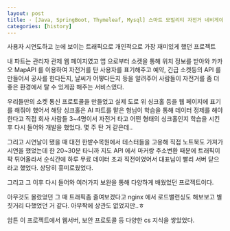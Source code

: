 ```yaml
---
layout: post
title: · [Java, SpringBoot, Thymeleaf, Mysql] 스마트 모빌리티 자전거 네비게이션 관제 웹 개발
categories: [history]
---
```


사용자 시연도하고 눈에 보이는 트래픽으로 개인적으로 가장 재미있게 했던 프로젝트   
   
내 파트는 관리자 관제 웹 페이지였고 앱 으로부터 소켓을 통해 위치 정보를 받아와 카카오 MapAPI 를 이용하여 자전거를 탄 사용자를 표기해주고 예약, 긴급 소켓등의 API 를 만들어서 공사를 한다든지, 날씨가 어떻다든지 등을 알려주어 사람들이 자전거를 좀 더 좋은 환경에서 탈 수 있게끔 해주는 서비스였다.

우리들만의 소켓 통신 프로토콜을 만들었고 실제 도로 위 싱크홀 등을 웹 페이지에 표기를 해줘야 했어서 해당 싱크홀은 AI 파트를 맡은 형님이 학습을 통해 데이터 정제를 해야한다고 직접 회사 사람들 3~4명이서 자전거 타고 어떤 형태의 싱크홀인지 학습을 시킨 후 다시 들어와 개발을 했었다. 몇 주 탄 거 같은데.. 

그리고 시연날이 됐을 때 대전 한밭수목원에서 테스터들을 고용해 직접 노트북도 가져가 시연을 했었는데 한 20~30분 타니까 지도 API 에서 마커랑 주소변환 때문에 트래픽이 팍 튀어올라서 순식간에 하루 무료 데이터 초과 직전이였어서 대표님이 빨리 서버 닫으라고 했었다. 상당히 흥미로웠었다.   

그리고 그 이후 다시 들어와 여러가지 보완을 통해 다양하게 배웠었던 프로젝트이다.   

아무것도 몰랐었던 그 때 트래픽좀 줄여보겠다고 nginx 에서 로드밸런싱도 해보보고 별짓거리 다했었던 거 같다. 아무짝에 상관도 없었지만..ㅎ   

암튼 이 프로젝트에서 웹서버, 보안 프로토콜 등 다양한 cs 지식을 쌓았었다.